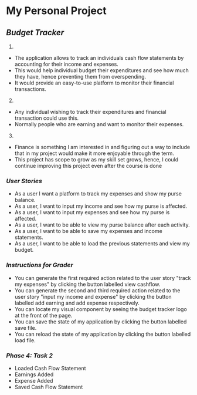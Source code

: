 # My Personal Project

## ***Budget Tracker***


1. 
-   The application allows to track an individuals cash flow statements by accounting for their income and expenses.
-   This would help individual budget their expenditures and see how much they have, hence preventing them from overspending. 
-   It would provide an easy-to-use platform to monitor their financial transactions. 

2.
- Any individual wishing to track their expenditures and financial transaction could use this. 
- Normally people who are earning and want to monitor their expenses.

3. 
- Finance is something I am interested in and figuring out a way to include that in my project would make it 
more enjoyable through the term.
- This project has scope to grow as my skill set grows, hence, I could continue improving this project even after 
the course is done
  


### *User Stories*

- As a user I want a platform to track my expenses and show my purse balance.
- As a user, I want to input my income and see how my purse is affected.
- As a user, I want to input my expenses and see how my purse is affected.
- As a user, I want to be able to view my purse balance after each activity.
- As a user, I want to be able to save my expenses and income statements.
- As a user, I want to be able to load the previous statements and view my budget.



### *Instructions for Grader*
- You can generate the first required action related to the user story "track my expenses" by clicking the button
  labelled view cashflow.
- You can generate the second and third required action related to the user story "input my income and expense" by 
  clicking the button labelled add earning and add expense respectively.
- You can locate my visual component by seeing the budget tracker logo at the front of the page.
- You can save the state of my application by clicking the button labelled save file.
- You can reload the state of my application by clicking the button labelled load file.


### *Phase 4: Task 2*
- Loaded Cash Flow Statement
- Earnings Added
- Expense Added
- Saved Cash Flow Statement